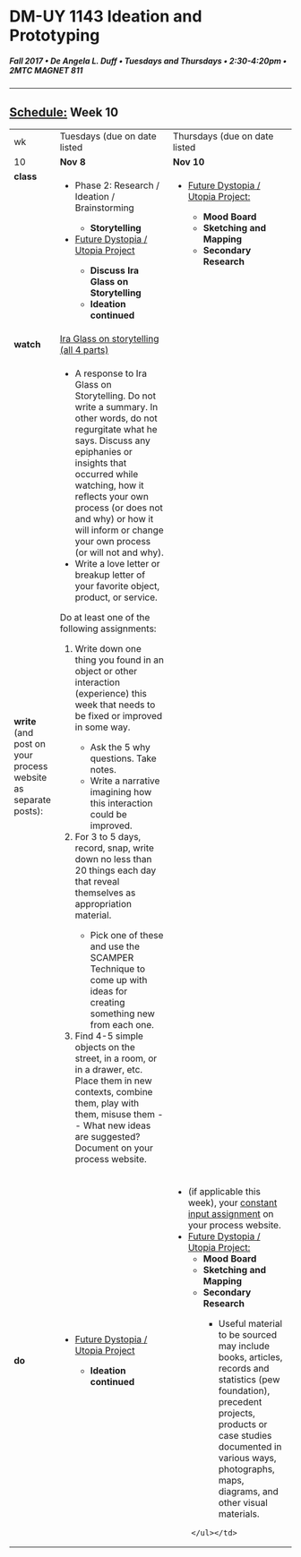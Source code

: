# DM-UY 1143 Ideation and Prototyping
##### Fall 2017 • De Angela L. Duff • Tuesdays and Thursdays • 2:30-4:20pm • 2MTC MAGNET 811

---
## [Schedule:](schedule.md) Week 10


<table>
<tr>
<td>wk</td>
<td>Tuesdays (due on date listed</td>
<td>Thursdays (due on date listed</td>
</tr>
<tr>
  <td valign="top">10</td>
  <td valign="top" width="48%"><strong>Nov 8</strong></td>
  <td valign="top" width="48%"><strong>Nov 10</strong></td>
</tr>
<tr>
<td valign="top"><strong>class</strong></td>
<td valign="top">
<ul>
<li>Phase 2: Research / Ideation / Brainstorming</li> 
<ul><li><strong>Storytelling</strong></li></ul>
<li><a href="future.md">Future Dystopia / Utopia Project</a></li> 
        <strong>
        <ul>
        <li>Discuss Ira Glass on Storytelling</li>
        <li>Ideation continued</li>
        </ul>
        </strong>
        </ul></td>

<!-- 2nd column class -->
<td valign="top" width="48%">
<ul>
<li><a href="future.md">Future Dystopia / Utopia Project:</a> 
        <strong>
        <ul>
        <li>Mood Board</li>
        <li>Sketching and Mapping</li>
        <li>Secondary Research</li>
        </ul>
        </strong>
        </ul>
    </td>
</tr>
<tr>
<td><strong>watch</strong></td>
<td><a href="https://www.youtube.com/watch?v=5pFI9UuC_fc&list=PLE108783228F1E008">Ira Glass on storytelling (all 4 parts)</a></td>
<td></td>
</tr>

<tr>
<td><strong>write</strong> (and post on your process website as separate posts):</td>
<td>
<ul>
<li>A response to Ira Glass on Storytelling. Do not write a summary. In other words, do not regurgitate what he says. Discuss any epiphanies or insights that occurred while watching, how it reflects your own process (or does not and why) or how it will inform or change your own process (or will not and why).</li>
<li>Write a love letter or breakup letter of your favorite object, product, or service.</li>
</ul>
Do at least one of the following assignments:
<ol>
<li>Write down one thing you found in an object or other interaction (experience) this week that needs to be fixed or improved in some way.</li>
<ul>
<li>Ask the 5 why questions. Take notes.</li>
<li>Write a narrative imagining how this interaction could be improved.</li>
</ul>
<li>For 3 to 5 days, record, snap, write down no less than 20 things each day that reveal themselves as appropriation material.</li>
<ul><li>Pick one of these and use the SCAMPER Technique to come up with ideas for creating something new from each one.</li></ul>
<li>Find 4-5 simple objects on the street, in a room, or in a drawer, etc. Place them in new contexts, combine them, play with them, misuse them -- What new ideas are suggested? Document on your process website.</li></ol></td>
<td></td>
</tr>
<tr>
<td><strong>do</strong></td>
<td>
<ul>
<li><a href="future.md">Future Dystopia / Utopia Project</a>
</li>
        <strong>
        <ul>
        <li>Ideation continued</li>
        </ul>
        </strong>
        </ul></td>
<td><ul>
<li>(if applicable this week), your <a href="">constant input assignment</a> on your process website.</li>
<li><a href="future.md">Future Dystopia / Utopia Project:</a> 
        <strong>
        <ul>
        <li>Mood Board</li>
        <li>Sketching and Mapping</li>
        <li>Secondary Research</li>
        </strong>
        <ul>
        <li>Useful material to be sourced may include books, articles, records and statistics (pew foundation), precedent projects, products or case studies documented in various ways, photographs, maps, diagrams, and other visual materials.</li></ul>
        </ul>
        </ul>
        
        </ul></td>
</tr>
</table>









